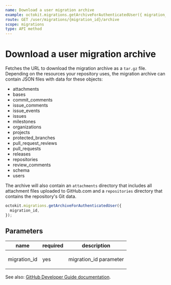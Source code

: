 ```yaml
---
name: Download a user migration archive
example: octokit.migrations.getArchiveForAuthenticatedUser({ migration_id })
route: GET /user/migrations/{migration_id}/archive
scope: migrations
type: API method
---
```


# Download a user migration archive

Fetches the URL to download the migration archive as a `tar.gz` file. Depending on the resources your repository uses, the migration archive can contain JSON files with data for these objects:

- attachments
- bases
- commit_comments
- issue_comments
- issue_events
- issues
- milestones
- organizations
- projects
- protected_branches
- pull_request_reviews
- pull_requests
- releases
- repositories
- review_comments
- schema
- users

The archive will also contain an `attachments` directory that includes all attachment files uploaded to GitHub.com and a `repositories` directory that contains the repository's Git data.

```js
octokit.migrations.getArchiveForAuthenticatedUser({
  migration_id,
});
```

## Parameters

<table>
  <thead>
    <tr>
      <th>name</th>
      <th>required</th>
      <th>description</th>
    </tr>
  </thead>
  <tbody>
    <tr><td>migration_id</td><td>yes</td><td>

migration_id parameter

</td></tr>
  </tbody>
</table>

See also: [GitHub Developer Guide documentation](https://developer.github.com/v3/migrations/users/#download-a-user-migration-archive).
